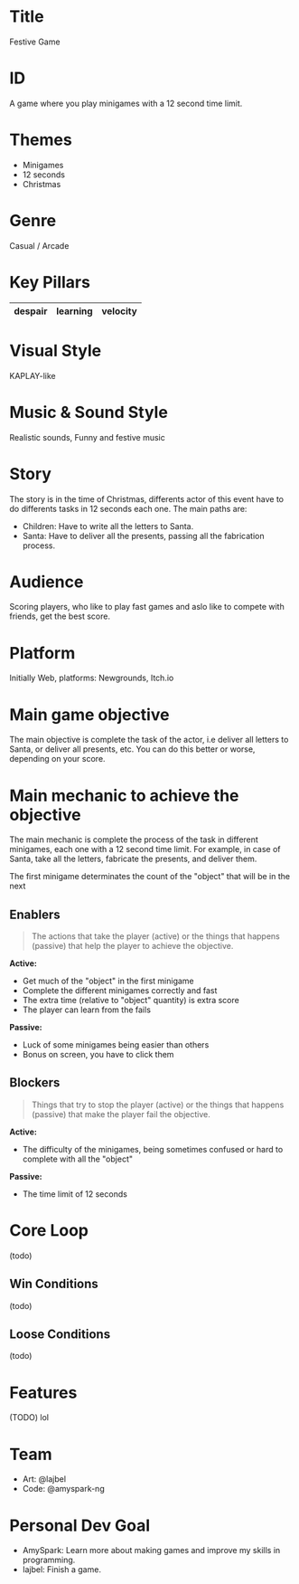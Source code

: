 # Title

Festive Game

# ID

A game where you play minigames with a 12 second time limit.

# Themes

- Minigames
- 12 seconds
- Christmas

# Genre

Casual / Arcade

# Key Pillars

| despair | learning | velocity |
----- | ------ | ---------

# Visual Style

KAPLAY-like

# Music & Sound Style

Realistic sounds, Funny and festive music

# Story

The story is in the time of Christmas, differents actor of this event have to do differents tasks in 12 seconds each one. The main paths are:

- Children: Have to write all the letters to Santa.
- Santa: Have to deliver all the presents, passing all the fabrication process.

# Audience

Scoring players, who like to play fast games and aslo like to compete with friends, get the best score.

# Platform

Initially Web, platforms: Newgrounds, Itch.io

# Main game objective

The main objective is complete the task of the actor, i.e deliver all letters to Santa, or deliver all presents, etc. You can do this better or worse, depending on your score.

# Main mechanic to achieve the objective

The main mechanic is complete the process of the task in different minigames, each one with a 12 second time limit. For example, in case of Santa, take all the letters, fabricate the presents, and deliver them.

The first minigame determinates the count of the "object" that will
be in the next 

## Enablers

> The actions that take the player (active) or the things that happens (passive) that help the player to achieve the objective.

**Active:**
- Get much of the "object" in the first minigame
- Complete the different minigames correctly and fast
- The extra time (relative to "object" quantity) is extra score
- The player can learn from the fails

**Passive:**
- Luck of some minigames being easier than others
- Bonus on screen, you have to click them


## Blockers

> Things that try to stop the player (active) or the things that happens (passive) that make the player fail the objective.

**Active:**
- The difficulty of the minigames, being sometimes confused or hard to complete with all the "object"

**Passive:**
- The time limit of 12 seconds

# Core Loop

(todo)

## Win Conditions 

(todo)

## Loose Conditions

(todo)

# Features

(TODO) lol

# Team

- Art: @lajbel
- Code: @amyspark-ng

# Personal Dev Goal

- AmySpark: Learn more about making games and improve my skills in programming.
- lajbel: Finish a game.